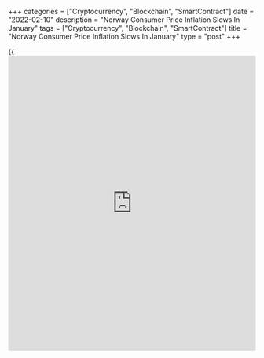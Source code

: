 +++
categories = ["Cryptocurrency", "Blockchain", "SmartContract"]
date = "2022-02-10"
description = "Norway Consumer Price Inflation Slows In January"
tags = ["Cryptocurrency", "Blockchain", "SmartContract"]
title = "Norway Consumer Price Inflation Slows In January"
type = "post"
+++

{{<iframe id="large-banner" src="https://www.bounty.group/#slide=26.0" width="100%" height="600" scrolling="no" style="border: 0px solid rgb(216, 221, 230); border-radius: 3px;">}}

Norway's consumer price inflation eased in January, data from Statistics
Norway showed on Thursday.

Consumer price inflation slowed to 3.2 percent in January from 5.3
percent in December. Economists had expected a 4.2 percent rise.

Prices for housing, water, electricity, gas and other fuels increased
the most, by 7.2 percent annually, in January. Prices in restaurants and
hotels rose 5.1 percent and those in transport grew 4.1 percent.

Core inflation eased to 1.3 percent from 1.8 percent in the previous
month. Economists had forecast a rise to 1.7 percent.

On a monthly basis, consumer prices declined 0.9 percent, after a 0.7
percent growth in the previous month. Economists had expected a 0.2
percent fall.

The core CPI fell 0.3 percent monthly in January, after a 0.1 percent
rise in the prior month. Economists had forecast a decline of 0.1
percent.

The EU measure of harmonized index of consumer prices, or HICP, rose 3.1
percent annually in January, after a 6.1 percent growth in December.

On a month-on-month basis, the HICP dropped 1.7 percent in January,
after a 0.8 percent rise in the preceding month.

Another report from the statistical office showed that producer price
inflation slowed to 58.2 percent in January from 68.7 percent in
December.

On a monthly basis, producer prices declined 1.2 percent, after an 8.1
percent growth in December.

For comments and feedback [contact](https://www.playgroundfx.com/contact/): editorial@rtt[news](https://www.letsplayfx.com/blog/forex-news-website/).com

[Economic News][1]

 **What parts of the world are seeing the best (and worst) economic
performances lately? Click[here][2] to check out our [Econ Scorecard][2]
and find out! See up-to-the-moment [ranking](https://www.playgroundfx.com/blog/crypto-exchange-ranking/)s for the best and worst
performers in [GDP][3], [unemployment rate][4], [inflation][5] and much
more.**

   1. www.rtt[news](https://www.letsplayfx.com/blog/forex-news-website/).com/Content/EconomicNews.aspx
   2. www.rtt[news](https://www.letsplayfx.com/blog/forex-news-website/).com/economic-scorecard/world-rank/industrial-production/highest-performance.aspx
   3. www.rtt[news](https://www.letsplayfx.com/blog/forex-news-website/).com/economic-scorecard/world-rank/GDP/highest-performance.aspx
   4. www.rtt[news](https://www.letsplayfx.com/blog/forex-news-website/).com/economic-scorecard/world-rank/unemployment-rate/lowest-performance.aspx
   5. www.rtt[news](https://www.letsplayfx.com/blog/forex-news-website/).com/economic-scorecard/world-rank/CPI/highest-performance.aspx